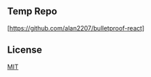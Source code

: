 ##  Temp Repo
[https://github.com/alan2207/bulletproof-react]

## License

[MIT](https://choosealicense.com/licenses/mit/)
